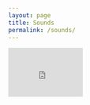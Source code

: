 ```yaml
---
layout: page
title: Sounds
permalink: /sounds/
---
```


<iframe width="30%" height="100" scrolling="no" frameborder="no"
src="https://w.soundcloud.com/player/?url=https%3A//api.soundcloud.com/playlists/267469934&amp;auto_play=false&amp;hide_related=false&amp;show_comments=true&amp;show_user=true&amp;show_reposts=false&amp;visual=true"></iframe>
